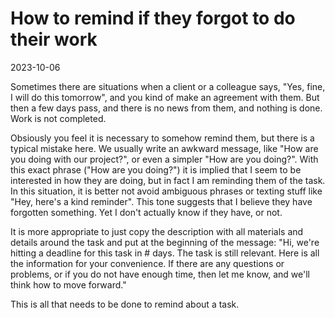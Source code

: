 # How to remind if they forgot to do their work

2023-10-06

Sometimes there are situations when a client or a colleague says, "Yes, fine, I will do this tomorrow", and you kind of make an agreement with them. But then a few days pass, and there is no news from them, and nothing is done. Work is not completed.

Obsiously you feel it is necessary to somehow remind them, but there is a typical mistake here. We usually write an awkward message, like "How are you doing with our project?", or even a simpler "How are you doing?". With this exact phrase ("How are you doing?") it is implied that I seem to be interested in how they are doing, but in fact I am reminding them of the task. In this situation, it is better not avoid ambiguous phrases or texting stuff like "Hey, here's a kind reminder". This tone suggests that I believe they have forgotten something. Yet I don't actually know if they have, or not.

It is more appropriate to just copy the description with all materials and details around the task and put at the beginning of the message: "Hi, we're hitting a deadline for this task in # days. The task is still relevant. Here is all the information for your convenience. If there are any questions or problems, or if you do not have enough time, then let me know, and we'll think how to move forward." 

This is all that needs to be done to remind about a task.
